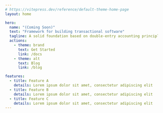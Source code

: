 ```yaml
---
# https://vitepress.dev/reference/default-theme-home-page
layout: home

hero:
  name: "(Coming Soon)"
  text: "Framework for building transactional software"
  tagline: A solid foundation based on double-entry accounting principles.
  actions:
    - theme: brand
      text: Get Started
      link: /docs
    - theme: alt
      text: Blog
      link: /blog

features:
  - title: Feature A
    details: Lorem ipsum dolor sit amet, consectetur adipiscing elit
  - title: Feature B
    details: Lorem ipsum dolor sit amet, consectetur adipiscing elit
  - title: Feature C
    details: Lorem ipsum dolor sit amet, consectetur adipiscing elit
---
```


